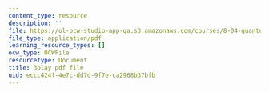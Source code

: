 ```yaml
---
content_type: resource
description: ''
file: https://ol-ocw-studio-app-qa.s3.amazonaws.com/courses/8-04-quantum-physics-i-spring-2016/eccc424f4e7cdd7d9f7eca2968b37bfb_J2ltXyByPJA.pdf
file_type: application/pdf
learning_resource_types: []
ocw_type: OCWFile
resourcetype: Document
title: 3play pdf file
uid: eccc424f-4e7c-dd7d-9f7e-ca2968b37bfb
---
```

